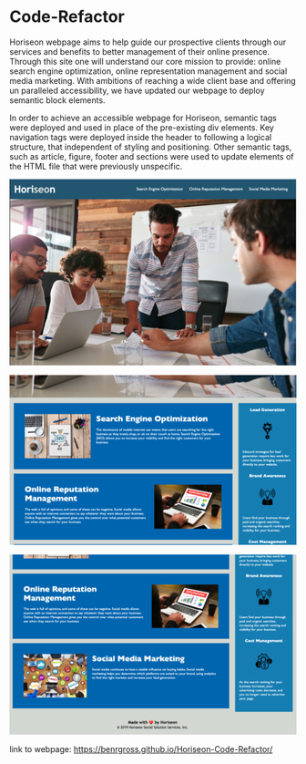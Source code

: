 # Code-Refactor

Horiseon webpage aims to help guide our prospective clients through our services and benefits to better management of their online presence. Through this site one will understand our core mission to provide: online search engine optimization, online representation management and social media marketing. With ambitions of reaching a wide client base and offering un paralleled accessibility, we have updated our webpage to deploy semantic block elements. 

In order to achieve an accessible webpage for Horiseon, semantic tags were deployed and used in place of the pre-existing div elements. Key navigation tags were deployed inside the header to following a logical structure, that independent of styling and positioning. Other semantic tags, such as article, figure, footer and sections were used to update elements of the HTML file that were previously unspecific. 


![Alt text](assets/images/Horiseon-SS-1.png)

![Alt text](assets/images/Horiseon-SS-2.png)

![Alt text](assets/images/Horiseon-SS-3.png)


link to webpage: https://benrgross.github.io/Horiseon-Code-Refactor/






